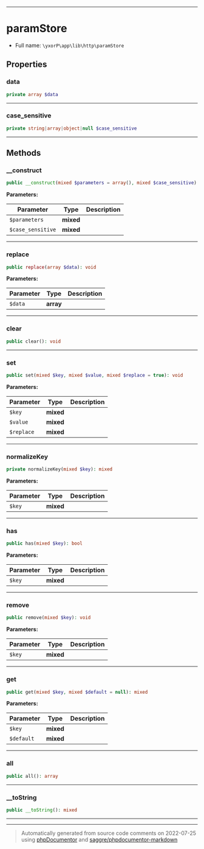 ***

# paramStore





* Full name: `\yxorP\app\lib\http\paramStore`



## Properties


### data



```php
private array $data
```






***

### case_sensitive



```php
private string|array|object|null $case_sensitive
```






***

## Methods


### __construct



```php
public __construct(mixed $parameters = array(), mixed $case_sensitive): mixed
```








**Parameters:**

| Parameter | Type | Description |
|-----------|------|-------------|
| `$parameters` | **mixed** |  |
| `$case_sensitive` | **mixed** |  |




***

### replace



```php
public replace(array $data): void
```








**Parameters:**

| Parameter | Type | Description |
|-----------|------|-------------|
| `$data` | **array** |  |




***

### clear



```php
public clear(): void
```











***

### set



```php
public set(mixed $key, mixed $value, mixed $replace = true): void
```








**Parameters:**

| Parameter | Type | Description |
|-----------|------|-------------|
| `$key` | **mixed** |  |
| `$value` | **mixed** |  |
| `$replace` | **mixed** |  |




***

### normalizeKey



```php
private normalizeKey(mixed $key): mixed
```








**Parameters:**

| Parameter | Type | Description |
|-----------|------|-------------|
| `$key` | **mixed** |  |




***

### has



```php
public has(mixed $key): bool
```








**Parameters:**

| Parameter | Type | Description |
|-----------|------|-------------|
| `$key` | **mixed** |  |




***

### remove



```php
public remove(mixed $key): void
```








**Parameters:**

| Parameter | Type | Description |
|-----------|------|-------------|
| `$key` | **mixed** |  |




***

### get



```php
public get(mixed $key, mixed $default = null): mixed
```








**Parameters:**

| Parameter | Type | Description |
|-----------|------|-------------|
| `$key` | **mixed** |  |
| `$default` | **mixed** |  |




***

### all



```php
public all(): array
```











***

### __toString



```php
public __toString(): mixed
```











***


***
> Automatically generated from source code comments on 2022-07-25 using [phpDocumentor](http://www.phpdoc.org/) and [saggre/phpdocumentor-markdown](https://github.com/Saggre/phpDocumentor-markdown)
